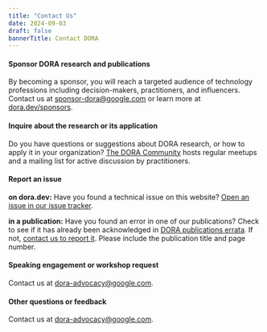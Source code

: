 ```yaml
---
title: "Contact Us"
date: 2024-09-03
draft: false
bannerTitle: Contact DORA
---
```

#### Sponsor DORA research and publications
By becoming a sponsor, you will reach a targeted audience of technology professions including decision-makers, practitioners, and influencers. Contact us at [sponsor-dora@google.com](mailto:sponsor-dora@google.com) or learn more at [dora.dev/sponsors](https://dora.dev/sponsors).

#### Inquire about the research or its application
Do you have questions or suggestions about DORA research, or how to apply it in your organization? [The DORA Community](https://dora.community) hosts regular meetups and a mailing list for active discussion by practitioners.

#### Report an issue
**on dora.dev:** Have you found a technical issue on this website? [Open an issue in our issue tracker](https://github.com/dora-team/dora.dev/issues).

**in a publication:** Have you found an error in one of our publications? Check to see if it has already been acknowledged in [DORA publications errata](/publications/errata/). If not, [contact us to report it](mailto:dora-advocacy@google.com?subject=DORA+Publication+error+report). Please include the publication title and page number.

#### Speaking engagement or workshop request
Contact us at [dora-advocacy@google.com](mailto:dora-advocacy@google.com?subject=Speaking+engagement+or+workshop+request).

#### Other questions or feedback
Contact us at [dora-advocacy@google.com](mailto:dora-advocacy@google.com).
